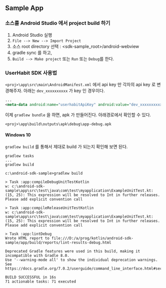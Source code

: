 


## Sample App

### 소스를 Android Studio 에서 project build 하기

1. Android Studio 실행
2. `File --> New --> Import Project`
3. 소스 root directory 선택 : <sdk-sample_root>/android-webview
4. gradle sync 를 하고, 
5. `Build --> Make project` 또는 `Run` 또는 `Debug`를 한다.


### UserHabit SDK 사용법


`<proj>\app\src\main\AndroidManifest.xml` 에서 api key 만 각자의 api key 로 변경해주자. 아래는 `dev_xxxxxxxxxx` 가 key 인 경우이다.


```xml
...
<meta-data android:name="userhabitApiKey" android:value="dev_xxxxxxxxxx" />

```

이제 `gradlew bundle` 을 하면, apk 가 만들어진다. 아래경로에서 확인할 수 있다.

```
<proj>\app\build\outputs\apk\debug\app-debug.apk
```


#### Windows 10


`gradlew build` 를 통해서 제대로 build 가 되는지 확인해 보면 된다.

```
gradlew tasks
...
gradlew build
```

```
c:\android-sdk-sample>gradlew build

> Task :app:compileDebugUnitTestKotlin
w: c:\android-sdk-sample\app\src\test\java\com\test\myapplication\ExampleUnitTest.kt: (15, 25): This expression will be resolved to Int in further releases. Please add explicit convention call

> Task :app:compileReleaseUnitTestKotlin
w: c:\android-sdk-sample\app\src\test\java\com\test\myapplication\ExampleUnitTest.kt: (15, 25): This expression will be resolved to Int in further releases. Please add explicit convention call

> Task :app:lintDebug
Wrote HTML report to file:///D:/a/prog/kotlin/android-sdk-sample/app/build/reports/lint-results-debug.html

Deprecated Gradle features were used in this build, making it incompatible with Gradle 8.0.
Use '--warning-mode all' to show the individual deprecation warnings.
See https://docs.gradle.org/7.0.2/userguide/command_line_interface.html#sec:command_line_warnings

BUILD SUCCESSFUL in 16s
71 actionable tasks: 71 executed
```
